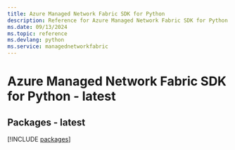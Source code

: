 ```yaml
---
title: Azure Managed Network Fabric SDK for Python
description: Reference for Azure Managed Network Fabric SDK for Python
ms.date: 09/13/2024
ms.topic: reference
ms.devlang: python
ms.service: managednetworkfabric
---
```

# Azure Managed Network Fabric SDK for Python - latest
## Packages - latest
[!INCLUDE [packages](managed-network-fabric-index.md)]
